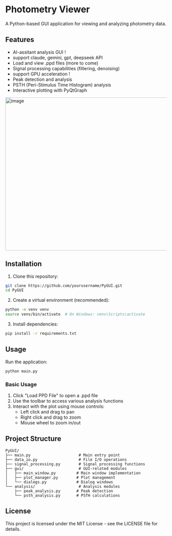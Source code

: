 # Photometry Viewer

A Python-based GUI application for viewing and analyzing photometry data.

## Features

- AI-assitant analysis GUI !
- support claude, gemini, gpt, deepseek API
- Load and view .ppd files (more to come)
- Signal processing capabilities (filtering, denoising)
- support GPU acceleration !
- Peak detection and analysis
- PSTH (Peri-Stimulus Time Histogram) analysis
- Interactive plotting with PyQtGraph
<img width="954" height="478" alt="image" src="https://github.com/user-attachments/assets/d483ef6e-a93f-46a8-ad83-19fa506f0da2" />

## Installation

1. Clone this repository:
```bash
git clone https://github.com/yourusername/PyGUI.git
cd PyGUI
```

2. Create a virtual environment (recommended):
```bash
python -m venv venv
source venv/bin/activate  # On Windows: venv\Scripts\activate
```

3. Install dependencies:
```bash
pip install -r requirements.txt
```

## Usage

Run the application:
```bash
python main.py
```

### Basic Usage

1. Click "Load PPD File" to open a .ppd file
2. Use the toolbar to access various analysis functions
3. Interact with the plot using mouse controls:
   - Left click and drag to pan
   - Right click and drag to zoom
   - Mouse wheel to zoom in/out

## Project Structure

```
PyGUI/
├── main.py                     # Main entry point
├── data_io.py                  # File I/O operations
├── signal_processing.py        # Signal processing functions
├── gui/                        # GUI-related modules
│   ├── main_window.py         # Main window implementation
│   ├── plot_manager.py        # Plot management
│   └── dialogs.py             # Dialog windows
└── analysis/                   # Analysis modules
    ├── peak_analysis.py       # Peak detection
    └── psth_analysis.py       # PSTH calculations
```

## License

This project is licensed under the MIT License - see the LICENSE file for details. 
